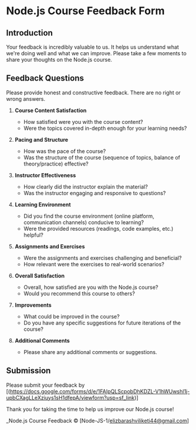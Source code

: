 # Node.js Course Feedback Form

## Introduction
Your feedback is incredibly valuable to us. It helps us understand what we're doing well and what we can improve. Please take a few moments to share your thoughts on the Node.js course.

## Feedback Questions
Please provide honest and constructive feedback. There are no right or wrong answers. 

1. **Course Content Satisfaction**
   - How satisfied were you with the course content?
   - Were the topics covered in-depth enough for your learning needs?

2. **Pacing and Structure**
   - How was the pace of the course?
   - Was the structure of the course (sequence of topics, balance of theory/practice) effective?

3. **Instructor Effectiveness**
   - How clearly did the instructor explain the material?
   - Was the instructor engaging and responsive to questions?

4. **Learning Environment**
   - Did you find the course environment (online platform, communication channels) conducive to learning?
   - Were the provided resources (readings, code examples, etc.) helpful?

5. **Assignments and Exercises**
   - Were the assignments and exercises challenging and beneficial?
   - How relevant were the exercises to real-world scenarios?

6. **Overall Satisfaction**
   - Overall, how satisfied are you with the Node.js course?
   - Would you recommend this course to others?

7. **Improvements**
   - What could be improved in the course?
   - Do you have any specific suggestions for future iterations of the course?

8. **Additional Comments**
   - Please share any additional comments or suggestions.

## Submission
Please submit your feedback by [(https://docs.google.com/forms/d/e/1FAIpQLScpobDhKDZL-V1hWUwshl1j-upbCXagLLeXziuys1sH1dfepA/viewform?usp=sf_link)]

Thank you for taking the time to help us improve our Node.js course!

_Node.js Course Feedback ©  [Node-JS-1/elizbarashviliketi44@gmail.com]
 